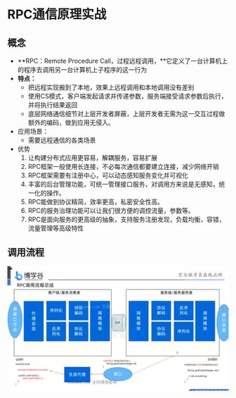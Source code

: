 # RPC通信原理实战

## 概念

- **RPC：Remote Procedure Call，过程远程调用，**它定义了一台计算机上的程序去调用另一台计算机上子程序的这一行为
- **特点：**
  - 把远程实现搬到了本地，效果上远程调用和本地调用没有差别
  - 使用CS模式，客户端发起请求并传递参数，服务端接受请求参数后执行，并将执行结果返回
  - 底层网络通信细节对上层开发者屏蔽，上层开发者无需为这一交互过程做额外的编码，做到应用无侵入。
- 应用场景：
  - 需要远程通信的各类场景
- 优势
  1. 让构建分布式应用更容易，解耦服务，容易扩展
  2. RPC框架一般使用长连接，不必每次通信都要建立连接，减少网络开销
  3. RPC框架需要有注册中心，可以动态感知服务变化并可视化
  4. 丰富的后台管理功能，可统一管理接口服务，对调用方来说是无感知，统一化的操作。
  5. RPC能做到协议精简，效率更高，私密安全性高。
  6. RPC的服务治理功能可以让我们很方便的调控流量，参数等。
  7. RPC是面向服务的更高级的抽象，支持服务注册发现，负载均衡，容错，流量管理等高级特性

## 调用流程

![image-20240526112847343](assets/image-20240526112847343.png)